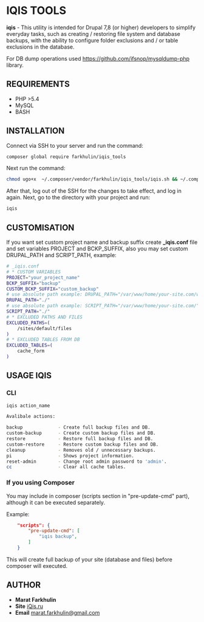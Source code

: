 # IQIS TOOLS

**iqis** - This utility is intended for Drupal 7,8 (or higher) developers to simplify everyday tasks, such as creating / restoring file system and database backups, with the ability to configure folder exclusions and / or table exclusions in the database.

For DB dump operations used https://github.com/ifsnop/mysqldump-php library.

## REQUIREMENTS

- PHP >5.4
- MySQL
- BASH

## INSTALLATION

Connect via SSH to your server and run the command:

```bash
composer global require farkhulin/iqis_tools
```
Next run the command:

```bash
chmod ugo+x  ~/.composer/vendor/farkhulin/iqis_tools/iqis.sh && ~/.composer/vendor/farkhulin/iqis_tools/iqis.sh -a selfinit
```

After that, log out of the SSH for the changes to take effect, and log in again. Next, go to the directory with your project and run:

```bash
iqis
```

## CUSTOMISATION

If you want set custom project name and backup suffix create **_iqis.conf** file and set variables PROJECT and BCKP_SUFFIX, also you may set custom DRUPAL_PATH and SCRIPT_PATH, example:

```bash
# _iqis.conf
# * CUSTOM VARIABLES
PROJECT="your_project_name"
BCKP_SUFFIX="backup"
CUSTOM_BCKP_SUFFIX="custom_backup"
# use absolute path example: DRUPAL_PATH="/var/www/home/your-site.com/web/"
DRUPAL_PATH="./"
# use absolute path example: SCRIPT_PATH="/var/www/home/your-site.com/"
SCRIPT_PATH="./"
# * EXCLUDED PATHS AND FILES
EXCLUDED_PATHS=(
    /sites/default/files
)
# * EXCLUDED TABLES FROM DB
EXCLUDED_TABLES=(
    cache_form
)
```

## USAGE IQIS

### CLI

```bash
iqis action_name

Avalibale actions:

backup             - Create full backup files and DB.
custom-backup      - Create custom backup files and DB.
restore            - Restore full backup files and DB.
custom-restore     - Restore custom backup files and DB.
cleanup            - Removes old / unnecessary backups.
pi                 - Shows project information.
reset-admin        - Change root admin password to 'admin'.
cc                 - Clear all cache tables.
```

### If you using Composer

You may include in composer (scripts section in "pre-update-cmd" part), although it can be executed separately.

Example:

```json
    "scripts": {
        "pre-update-cmd": [
            "iqis backup",
        ]
    }
```
This will create full backup of your site (database and files) before composer will executed.

## AUTHOR

* **Marat Farkhulin**
* **Site** [iQis.ru](https://iqis.ru/)
* **Email** [marat.farkhulin@gmail.com](mailto:marat.farkhulin@gmail.com)
